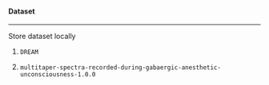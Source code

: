 #### Dataset
---
Store dataset locally 


1. `DREAM`

2. `multitaper-spectra-recorded-during-gabaergic-anesthetic-unconsciousness-1.0.0`